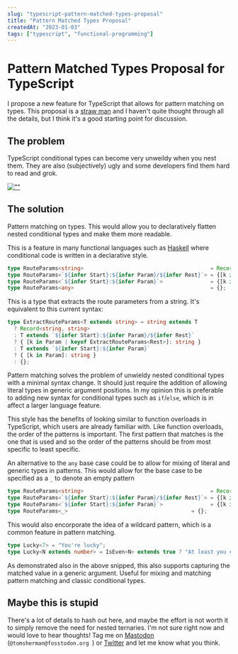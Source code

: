 ```yaml
---
slug: "typescript-pattern-matched-types-proposal"
title: "Pattern Matched Types Proposal"
createdAt: "2023-01-03"
tags: ["typescript", "functional-programming"]
---
```


# Pattern Matched Types Proposal for TypeScript

I propose a new feature for TypeScript that allows for pattern matching on types. This proposal is a [straw man](https://en.wikipedia.org/wiki/Straw_man_proposal) and I haven't quite thought through all the details, but I think it's a good starting point for discussion.

## The problem

TypeScript conditional types can become very unweildy when you nest them. They are also (subjectively) ugly and some developers find them hard to read and grok.


[![""](https://user-images.githubusercontent.com/9257001/210391155-736cde4e-fb23-4285-a0bd-09d227734e5f.png)](https://twitter.com/sebastienlorber/status/1610293422727766016)

## The solution

Pattern matching on types. This would allow you to declaratively flatten nested conditional types and make them more readable.

This is a feature in many functional languages such as [Haskell](http://learnyouahaskell.com/syntax-in-functions#:~:text=Pattern%20matching%20consists%20of%20specifying,function%20bodies%20for%20different%20patterns) where conditional code is written in a declarative style.

```ts
type RouteParams<string>                                        = Record<string, string>;
type RouteParams<`${infer Start}:${infer Param}/${infer Rest}`> = {[k in Param | keyof RouteParams<Rest>]: string};
type RouteParams<`${infer Start}:${infer Param}`>               = {[k in Param]: string};
type RouteParams<any>                                           = {};
```

This is a type that extracts the route parameters from a string. It's equivalent to this current syntax:

```ts
type ExtractRouteParams<T extends string> = string extends T
  ? Record<string, string>
  : T extends `${infer Start}:${infer Param}/${infer Rest}`
  ? { [k in Param | keyof ExtractRouteParams<Rest>]: string }
  : T extends `${infer Start}:${infer Param}`
  ? { [k in Param]: string }
  : {};
```

Pattern matching solves the problem of unwieldy nested conditional types with a minimal syntax change. It should just require the addition of allowing literal types in generic argument positions. In my opinion this is preferable to adding new syntax for conditional types such as `if`/`else`, which is in affect a larger language feature.

This style has the benefits of looking similar to function overloads in TypeScript, which users are already familiar with. Like function overloads, the order of the patterns is important. The first pattern that matches is the one that is used and so the order of the patterns should be from most specific to least specific.

An alternative to the `any` base case could be to allow for mixing of literal and generic types in patterns. This would allow for the base case to be specified as a `_` to denote an empty pattern

```ts
type RouteParams<string>                                        = Record<string, string>;
type RouteParams<`${infer Start}:${infer Param}/${infer Rest}`> = {[k in Param | keyof RouteParams<Rest>]: string};
type RouteParams<`${infer Start}:${infer Param}`>               = {[k in Param]: string};
type RouteParams<_>                                       = {};
```

This would also encorporate the idea of a wildcard pattern, which is a common feature in pattern matching.

```ts
type Lucky<7> = "You're lucky";
type Lucky<N extends number> = IsEven<N> extends true ? "At least you chose even" : "You're unlucky";
```

As demonstrated also in the above snipped, this also supports capturing the matched value in a generic argument. Useful for mixing and matching pattern matching and classic conditional types.

## Maybe this is stupid

There's a lot of details to hash out here, and maybe the effort is not worth it to simply remove the need for nested ternaries. I'm not sure right now and would love to hear thoughts! Tag me on [Mastodon](https://fosstodon.org/@tomsherman) (`@tomsherman@fosstodon.org `) or [Twitter](https://twitter.com/tomus_sherman) and let me know what you think.
